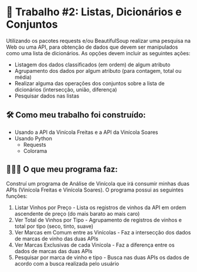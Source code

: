 # 🐍 Trabalho #2: Listas, Dicionários e Conjuntos

Utilizando os pacotes requests e/ou BeautifulSoup realizar uma pesquisa na Web ou uma API, para obtenção de dados que devem ser manipulados como uma lista de dicionários. As opções devem incluir
as seguintes ações:
  - Listagem dos dados classificados (em ordem) de algum atributo
  - Agrupamento dos dados por algum atributo (para contagem, total ou média)
  - Realizar alguma das operações dos conjuntos sobre a lista de dicionários (intersecção, união, diferença)
  - Pesquisar dados nas listas


## 🛠️ Como meu trabalho foi construído:

+ Usando a API da Vinícola Freitas e a API da Vinícola Soares
+ Usando Python
  * Requests
  * Colorama


## 👷🏻‍♀️ O que meu programa faz:

Construí um programa de Análise de Vinícola que irá consumir minhas duas APIs (Vinícola Freitas e Vinícola Soares). O programa possui as seguintes funções:

  1. Listar Vinhos por Preço - Lista os registros de vinhos da API em ordem ascendente de preço (do mais barato ao mais caro)
  2. Ver Total de Vinhos por Tipo - Agrupamento de registros de vinhos e total por tipo (seco, tinto, suave)
  3. Ver Marcas em Comum entre as Vinícolas - Faz a intersecção dos dados de marcas de vinho das duas APIs
  4. Ver Marcas Exclusivas de cada Vinícola - Faz a diferença entre os dados de marcas das duas APIs
  5. Pesquisar por marca de vinho e tipo - Busca nas duas APIs os dados de acordo com a busca realizada pelo usuário 
